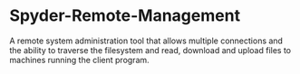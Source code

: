 # Spyder-Remote-Management
A remote system administration tool that allows multiple connections and the ability to traverse the filesystem and read, download and upload files to machines running the client program.

